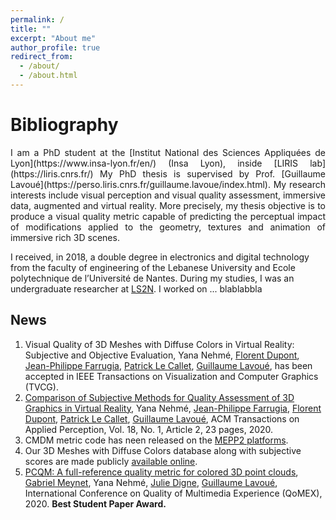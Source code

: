 ```yaml
---
permalink: /
title: ""
excerpt: "About me"
author_profile: true
redirect_from: 
  - /about/
  - /about.html
---
```


Bibliography
======
<p style='text-align: justify;'> I am a PhD student at the [Institut National des Sciences Appliquées de Lyon](https://www.insa-lyon.fr/en/) (Insa Lyon), inside [LIRIS lab](https://liris.cnrs.fr/)
My PhD thesis is supervised by Prof. [Guillaume Lavoué](https://perso.liris.cnrs.fr/guillaume.lavoue/index.html). 
My research interests include visual perception and visual quality assessment, immersive data, augmented and virtual reality.
More precisely, my thesis objective is to produce a visual quality metric capable of predicting the perceptual impact of modifications applied to the geometry, textures and animation of immersive rich 3D scenes.

I received, in 2018, a double degree in electronics and digital technology from the faculty of engineering of the Lebanese University and Ecole polytechnique de l’Université de Nantes. 
During my studies, I was an undergraduate researcher at [LS2N](https://www.ls2n.fr/). I worked on ... blablabbla</p>

News
------
1. Visual Quality of 3D Meshes with Diffuse Colors in Virtual Reality: Subjective and Objective Evaluation,
Yana Nehmé, [Florent Dupont](https://perso.liris.cnrs.fr/florent.dupont/), [Jean-Philippe Farrugia](http://perso.univ-lyon1.fr/jean-philippe.farrugia/), [Patrick Le Callet](https://scholar.google.fr/citations?user=llgwlUgAAAAJ&hl=fr), [Guillaume Lavoué](https://perso.liris.cnrs.fr/guillaume.lavoue/), 
has been accepted in IEEE Transactions on Visualization and Computer Graphics (TVCG).
2. [Comparison of Subjective Methods for Quality Assessment of 3D Graphics in Virtual Reality](http://yananehme.github.io/files/bbb.pdf),
Yana Nehmé, [Jean-Philippe Farrugia](http://perso.univ-lyon1.fr/jean-philippe.farrugia/), [Florent Dupont](https://perso.liris.cnrs.fr/florent.dupont/), [Patrick Le Callet](https://scholar.google.fr/citations?user=llgwlUgAAAAJ&hl=fr), [Guillaume Lavoué](https://perso.liris.cnrs.fr/guillaume.lavoue/), 
ACM Transactions on Applied Perception, Vol. 18, No. 1, Article 2, 23 pages, 2020.
3. CMDM metric code has neen released on the [MEPP2 platforms](https://github.com/MEPP-team/MEPP2). 
4. Our 3D Meshes with Diffuse Colors database along with subjective scores are made publicly [available online](https://drive.google.com/file/d/1ufm5kl1aBvIYE3hNgyK51HGYbmC8K8_d/view?usp=sharing).
5. [PCQM: A full-reference quality metric for colored 3D point clouds](http://yananehme.github.io/files/QoMEX2020.pdf),
[Gabriel Meynet](https://liris.cnrs.fr/page-membre/gabriel-meynet), Yana Nehmé, [Julie Digne](https://perso.liris.cnrs.fr/julie.digne/), [Guillaume Lavoué](https://perso.liris.cnrs.fr/guillaume.lavoue/), 
International Conference on Quality of Multimedia Experience (QoMEX), 2020. <strong>Best Student Paper Award.</strong>
